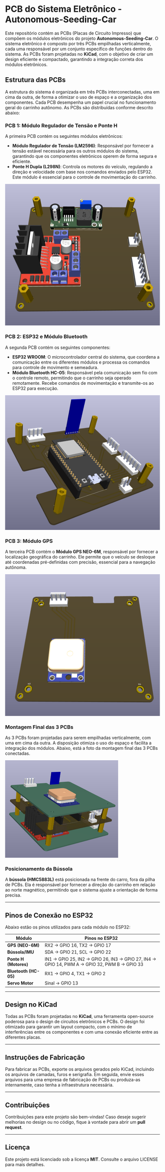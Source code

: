# PCB do Sistema Eletrônico - **Autonomous-Seeding-Car**

Este repositório contém as PCBs (Placas de Circuito Impresso) que compõem os módulos eletrônicos do projeto **Autonomous-Seeding-Car**. O sistema eletrônico é composto por três PCBs empilhadas verticalmente, cada uma responsável por um conjunto específico de funções dentro do sistema. As PCBs foram projetadas no **KiCad**, com o objetivo de criar um design eficiente e compactado, garantindo a integração correta dos módulos eletrônicos.

## Estrutura das PCBs

A estrutura do sistema é organizada em três PCBs interconectadas, uma em cima da outra, de forma a otimizar o uso de espaço e a organização dos componentes. Cada PCB desempenha um papel crucial no funcionamento geral do carrinho autônomo. As PCBs são distribuídas conforme descrito abaixo:

### PCB 1: Módulo Regulador de Tensão e Ponte H

A primeira PCB contém os seguintes módulos eletrônicos:

- **Módulo Regulador de Tensão (LM2596)**: Responsável por fornecer a tensão estável necessária para os outros módulos do sistema, garantindo que os componentes eletrônicos operem de forma segura e eficiente.
- **Ponte H Dupla (L298N)**: Controla os motores do veículo, regulando a direção e velocidade com base nos comandos enviados pelo ESP32. Este módulo é essencial para o controle de movimentação do carrinho.

![PCB 1 - Módulo Regulador de Tensão e Ponte H](../imagens/pcb1.png)

### PCB 2: ESP32 e Módulo Bluetooth

A segunda PCB contém os seguintes componentes:

- **ESP32 WROOM**: O microcontrolador central do sistema, que coordena a comunicação entre os diferentes módulos e processa os comandos para controle de movimento e semeadura.
- **Módulo Bluetooth HC-05**: Responsável pela comunicação sem fio com o controle remoto, permitindo que o carrinho seja operado remotamente. Recebe comandos de movimentação e transmite-os ao ESP32 para execução.

![PCB 2 - ESP32 e Módulo Bluetooth](../imagens/pcb2.png)

### PCB 3: Módulo GPS

A terceira PCB contém o **Módulo GPS NEO-6M**, responsável por fornecer a localização geográfica do carrinho. Ele permite que o veículo se desloque até coordenadas pré-definidas com precisão, essencial para a navegação autônoma.

![PCB 3 - Módulo GPS](../imagens/pcb3.png)

### Montagem Final das 3 PCBs

As 3 PCBs foram projetadas para serem empilhadas verticalmente, com uma em cima da outra. A disposição otimiza o uso do espaço e facilita a integração dos módulos. Abaixo, está a foto da montagem final das 3 PCBs conectadas.

![Montagem Final - As 3 PCBs Empilhadas](../imagens/pcb_final.png)

### Posicionamento da Bússola

A **bússola (HMC5883L)** está posicionada na frente do carro, fora da pilha de PCBs. Ela é responsável por fornecer a direção do carrinho em relação ao norte magnético, permitindo que o sistema ajuste a orientação de forma precisa.

---

## Pinos de Conexão no ESP32

Abaixo estão os pinos utilizados para cada módulo no ESP32:

| **Módulo**           | **Pinos no ESP32**                               |
|----------------------|--------------------------------------------------|
| **GPS (NEO-6M)**      | RX2 → GPIO 16, TX2 → GPIO 17                    |
| **Bússola/IMU**       | SDA → GPIO 21, SCL → GPIO 22                    |
| **Ponte H (Motores)** | IN1 → GPIO 25, IN2 → GPIO 26, IN3 → GPIO 27, IN4 → GPIO 14, PWM A → GPIO 32, PWM B → GPIO 33 |
| **Bluetooth (HC-05)** | RX1 → GPIO 4, TX1 → GPIO 2                      |
| **Servo Motor**       | Sinal → GPIO 13                                 |

---

## Design no KiCad

Todas as PCBs foram projetadas no **KiCad**, uma ferramenta open-source poderosa para o design de circuitos eletrônicos e PCBs. O design foi otimizado para garantir um layout compacto, com o mínimo de interferências entre os componentes e com uma conexão eficiente entre as diferentes placas.

---

## Instruções de Fabricação

Para fabricar as PCBs, exporte os arquivos gerados pelo KiCad, incluindo os arquivos de camadas, furos e serigrafia. Em seguida, envie esses arquivos para uma empresa de fabricação de PCBs ou produza-as internamente, caso tenha a infraestrutura necessária.

---

## Contribuições

Contribuições para este projeto são bem-vindas! Caso deseje sugerir melhorias no design ou no código, fique à vontade para abrir um **pull request**.

---

## Licença

Este projeto está licenciado sob a licença **MIT**. Consulte o arquivo LICENSE para mais detalhes.

